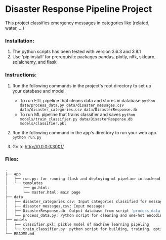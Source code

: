 # Disaster Response Pipeline Project
This project classifies emergency messages in categories like (related, water, ...)
### Installation:
1. The python scripts has been tested with version 3.6.3 and 3.8.1
2. Use 'pip install' for prerequisite packages pandas, plotly, nltk, sklearn, sqlalchemy, and flask
### Instructions:
1. Run the following commands in the project's root directory to set up your database and model.

    - To run ETL pipeline that cleans data and stores in database
        `python data/process_data.py data/disaster_messages.csv data/disaster_categories.csv data/DisasterResponse.db`
    - To run ML pipeline that trains classifier and saves
        `python models/train_classifier.py data/DisasterResponse.db models/classifier.pkl`

2. Run the following command in the app's directory to run your web app.
    `python run.py`

3. Go to http://0.0.0.0:3001/
### Files:
```bash
.
├── app
│   ├── run.py: for running flask and deploying ml pipeline in backend
│   └── templates
│       ├── go.html:
│       └── master.html: main page
├── data
│   ├── disaster_categories.csv: Input categories classified for messages
│   ├── disaster_messages.csv: Input messages
│   ├── DisasterResponse.db: Output database from script 'process_data.py'
│   └── process_data.py: Python script for cleaning and one-hot encoding of input dataset
├── models
│   ├── classifier.pkl: pickle model of machine learning pipeling
│   └── train_classifier.py: python script for building, training, optimizing, and testing machine learning pipeline for predicting categories(36) of input messages.
└── README.md
```